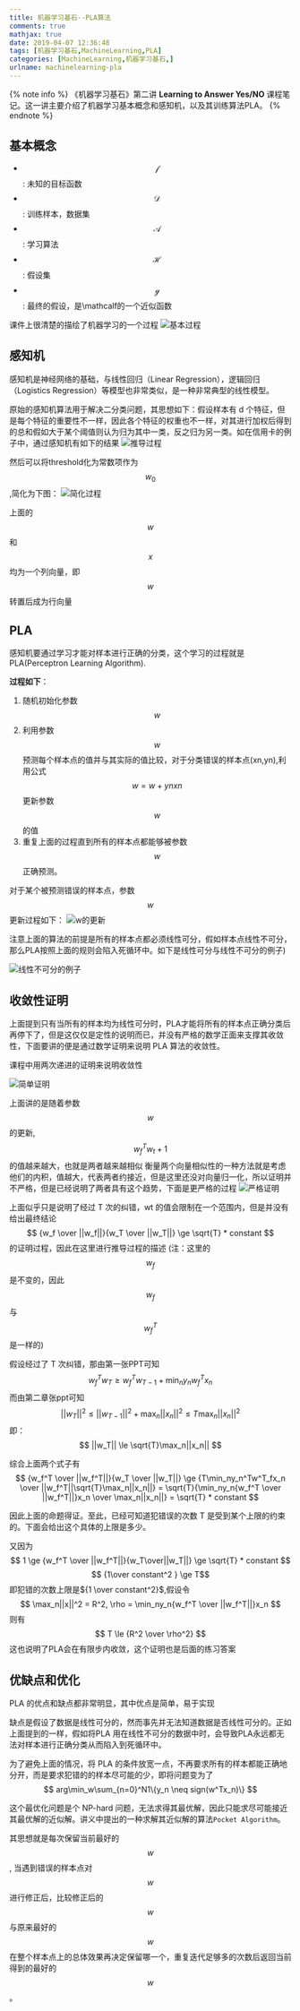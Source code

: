 ```yaml
---
title: 机器学习基石--PLA算法
comments: true
mathjax: true
date: 2019-04-07 12:36:48
tags: [机器学习基石,MachineLearning,PLA]
categories: [MachineLearning,机器学习基石,]
urlname: machinelearning-pla
---
```


<meta name="referrer" content="no-referrer" />

{% note info %}
《机器学习基石》第二讲 **Learning to Answer Yes/NO** 课程笔记。这一讲主要介绍了机器学习基本概念和感知机，以及其训练算法PLA。
{% endnote %}
<!--more-->

## 基本概念
- $$\mathcal f$$: 未知的目标函数
- $$\mathcal D$$: 训练样本，数据集
- $$\mathcal A$$: 学习算法
- $$\mathcal H$$: 假设集
- $$\mathcal g$$: 最终的假设，是\mathcalf的一个近似函数

课件上很清楚的描绘了机器学习的一个过程
![基本过程](https://cdn.jsdelivr.net/gh/HanielF/ImageRepo@main/blog/pla1.png)

## 感知机
感知机是神经网络的基础，与线性回归（Linear Regression），逻辑回归（Logistics Regression）等模型也非常类似，是一种非常典型的线性模型。

原始的感知机算法用于解决二分类问题，其思想如下：假设样本有 d 个特征，但是每个特征的重要性不一样，因此各个特征的权重也不一样，对其进行加权后得到的总和假如大于某个阈值则认为归为其中一类，反之归为另一类。如在信用卡的例子中，通过感知机有如下的结果
![推导过程](https://cdn.jsdelivr.net/gh/HanielF/ImageRepo@main/blog/pla2.png)

然后可以将threshold化为常数项作为$$w_0$$,简化为下图：
![简化过程](https://cdn.jsdelivr.net/gh/HanielF/ImageRepo@main/blog/pla3.png)

上面的$$w$$和$$x$$均为一个列向量，即$$w$$转置后成为行向量

## PLA
感知机要通过学习才能对样本进行正确的分类，这个学习的过程就是PLA(Perceptron Learning Algorithm).

**过程如下**：
1. 随机初始化参数$$w$$
2. 利用参数$$w$$预测每个样本点的值并与其实际的值比较，对于分类错误的样本点(xn,yn),利用公式$$w=w+ynxn$$更新参数$$w$$的值
3. 重复上面的过程直到所有的样本点都能够被参数$$w$$正确预测。

对于某个被预测错误的样本点，参数$$ w $$更新过程如下：
![w的更新](https://cdn.jsdelivr.net/gh/HanielF/ImageRepo@main/blog/pla4.png)

注意上面的算法的前提是所有的样本点都必须线性可分，假如样本点线性不可分，那么PLA按照上面的规则会陷入死循环中。如下是线性可分与线性不可分的例子)

![线性不可分的例子](https://cdn.jsdelivr.net/gh/HanielF/ImageRepo@main/blog/pla5.png)

## 收敛性证明
上面提到只有当所有的样本均为线性可分时，PLA才能将所有的样本点正确分类后再停下了，但是这仅仅是定性的说明而已，并没有严格的数学正面来支撑其收敛性，下面要讲的便是通过数学证明来说明 PLA 算法的收敛性。

课程中用两次递进的证明来说明收敛性

![简单证明](https://cdn.jsdelivr.net/gh/HanielF/ImageRepo@main/blog/pla6.png)

上面讲的是随着参数$$ w $$的更新,$$ w^T_fw_t+1 $$的值越来越大，也就是两者越来越相似
衡量两个向量相似性的一种方法就是考虑他们的内积，值越大，代表两者约接近，但是这里还没对向量归一化，所以证明并不严格，但是已经说明了两者具有这个趋势，下面是更严格的过程
![严格证明](https://cdn.jsdelivr.net/gh/HanielF/ImageRepo@main/blog/pla7.png)

上面似乎只是说明了经过 T 次的纠错，wt 的值会限制在一个范围内，但是并没有给出最终结论
$$ {w_f \over ||w_f||}{w_T \over ||w_T||} \ge \sqrt{T} * constant $$
的证明过程，因此在这里进行推导过程的描述
(注：这里的$$ w_f $$是不变的，因此$$ w_f $$与$$ w^T_f $$是一样的)

假设经过了 T 次纠错，那由第一张PPT可知
$$ w^T_fw_T \ge w_f^Tw_{T-1} + \min_{n}y_nw_f^Tx_n $$
而由第二章张ppt可知
$$ ||w_T||^2 \le ||w_{T-1}||^2 + \max_n||x_n||^2 \le T\max_n||x_n||^2 $$
即：$$ ||w_T|| \le \sqrt{T}\max_n||x_n|| $$

综合上面两个式子有
$$ {w_f^T \over ||w_f^T||}{w_T \over ||w_T||} \ge {T\min_ny_n^Tw^T_fx_n \over ||w_f^T||\sqrt{T}\max_n||x_n||} = \sqrt{T}{\min_ny_n{w_f^T \over ||w_f^T||}x_n \over \max_n||x_n||} = \sqrt{T} * constant $$

因此上面的命题得证。至此，已经可知道犯错误的次数 T 是受到某个上限的约束的。下面会给出这个具体的上限是多少。

又因为
$$ 1 \ge {w_f^T \over ||w_f^T||}{w_T\over||w_T||} \ge \sqrt{T} * constant $$
$$ {1\over constant^2 } \ge T$$
即犯错的次数上限是${1 \over constant^2}$,假设令
$$ \max_n||x||^2 = R^2, \rho = \min_ny_n{w_f^T \over ||w_f^T||}x_n $$
则有
$$ T \le {R^2 \over \rho^2} $$
这也说明了PLA会在有限步内收敛，这个证明也是后面的练习答案

## 优缺点和优化
PLA 的优点和缺点都非常明显，其中优点是简单，易于实现

缺点是假设了数据是线性可分的，然而事先并无法知道数据是否线性可分的。正如上面提到的一样，假如将PLA 用在线性不可分的数据中时，会导致PLA永远都无法对样本进行正确分类从而陷入到死循环中。

为了避免上面的情况，将 PLA 的条件放宽一点，不再要求所有的样本都能正确地分开，而是要求犯错的的样本尽可能的少，即将问题变为了
$$ arg\min_w\sum_{n=0}^N1\{y_n \neq sign(w^Tx_n)\} $$

这个最优化问题是个 NP-hard 问题，无法求得其最优解，因此只能求尽可能接近其最优解的近似解。讲义中提出的一种求解其近似解的算法`Pocket Algorithm`。  

其思想就是每次保留当前最好的$$ w $$, 当遇到错误的样本点对$$ w $$进行修正后，比较修正后的$$ w $$与原来最好的$$ w $$在整个样本点上的总体效果再决定保留哪一个，重复迭代足够多的次数后返回当前得到的最好的$$ w $$。

